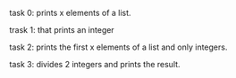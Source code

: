 task 0: prints x elements of a list.

trask 1: that prints an integer

task 2:  prints the first x elements of a list and only integers.

task 3: divides 2 integers and prints the result.